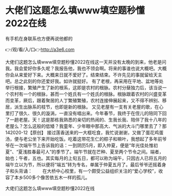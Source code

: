 # 大佬们这题怎么填www填空题秒懂2022在线
有手机在身联系也方便再说他都的

👉/观/看/入/口👉http://a3e6.com

大佬们这题怎么填www填空题秒懂2022在线这一天并没有太晚的到来，他老是问我。我会爱好你多久呢？我报告他，我也不领会啊。将来的事谁也说大概吧。大概你会从来爱好下来。大概来日就不爱好了。结束结束。不许先见的事就留给天主吧。总之此刻的你还爱好我。如许就挺好。
有了老根，再采用在平地、盆地等处举行根接，繁殖产生了新的根系，这即是农村的根脉。农村分蘖独力后，该当说一个农村有一个的根脉，甚而一个姓氏有一个姓氏的根脉。根脉跟着农村的兴盛变革而变革，厥后，跟着聚居的人丁繁殖繁殖，农村连接伸展起来，又不得不辨别、移居，派生出脉系的枝节，也即是新的根脉。
又见老屋有一支有关老屋的歌，在心里打了很久、很久的漩涡，一直没有唱出来。今年春节，我终于在侄儿的陪同下回了一趟老屋。天！这是那栋我熟悉的亲切的热闹的、生我长我、陪伴了我十八年的老屋么？怎么这般的低矮？我童年、少年眼中那高大、气派的大斗门哪里去了？那142020-12【原创】
接过莲香送来的一大框吃食，我忙说谢谢，又做了蛋花鸡蛋汤，便与老公坐下来开始吃饭。吃着这带花生仁的粽子和嘛叶，我想起了多年前爷爷在一次端午节上告诉我的话：一到阴历5月，即入仲夏，便是“年光佳处惟初夏”、“夏浅胜春最可人”的季节了。端午节就在芒种、夏至两个节令之间。端者，始也；午者，五也。其实每月的上旬五日，都可以称为端午，只因古人已将五月的端午立以为节，所以便将“端五”转为专名，单属于仲夏五月了。最后爷爷还摇着身子和头背诵：
　　在大桥中心校里，有一个颇受公益组织关注的“爱心学校”，收容了本乡500多个像苦依五木一样的孤儿。

大佬们这题怎么填www填空题秒懂2022在线
